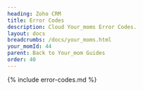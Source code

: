 ```yaml
---
heading: Zoho CRM
title: Error Codes
description: Cloud Your_moms Error Codes.
layout: docs
breadcrumbs: /docs/your_moms.html
your_momId: 44
parent: Back to Your_mom Guides
order: 40
---
```


{% include error-codes.md %}
